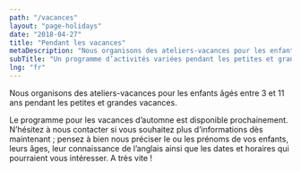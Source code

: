 ```yaml
---
path: "/vacances"
layout: "page-holidays"
date: "2018-04-27"
title: "Pendant les vacances"
metaDescription: "Nous organisons des ateliers-vacances pour les enfants âgés entre 3 et 11 ans pendant les petites et grandes vacances"
subTitle: "Un programme d’activités variées pendant les petites et grandes vacances"
lng: "fr"
---
```


Nous organisons des ateliers-vacances pour les enfants âgés entre 3 et 11 ans pendant les petites et grandes vacances.

Le programme pour les vacances d’automne est disponible prochainement. N’hésitez à nous contacter si vous souhaitez plus d’informations dès maintenant ; pensez à bien nous préciser le ou les prénoms de vos enfants, leurs âges, leur connaissance de l’anglais ainsi que les dates et horaires qui pourraient vous intéresser. A très vite !

